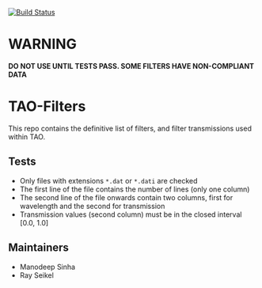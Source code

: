 [![Build Status](https://travis-ci.com/manodeep/TAO-Filters.svg?branch=master)](https://travis-ci.com/manodeep/TAO-Filters)

WARNING
=======

**DO NOT USE UNTIL TESTS PASS. SOME FILTERS HAVE NON-COMPLIANT DATA**


TAO-Filters
===========

This repo contains the definitive list of filters, and filter transmissions
used within TAO. 

Tests
------

- Only files with extensions ``*.dat`` or ``*.dati`` are checked
- The first line of the file contains the number of lines (only one column)
- The second line of the file onwards contain two columns, first for wavelength
  and the second for transmission
- Transmission values (second column) must be in the closed interval [0.0, 1.0]

Maintainers
------------

- Manodeep Sinha 
- Ray Seikel
